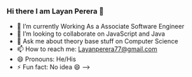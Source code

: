 ### Hi there I am Layan Perera 👋

- 🔭 I’m currently Working As a Associate Software Engineer
- 👯 I’m looking to collaborate on JavaScript and Java
- 💬 Ask me about theory base stuff on Computer Science 
- 📫 How to reach me: Layanperera77@gmail.com
- 😄 Pronouns: He/His
- ⚡ Fun fact: No idea 😄 
-->
